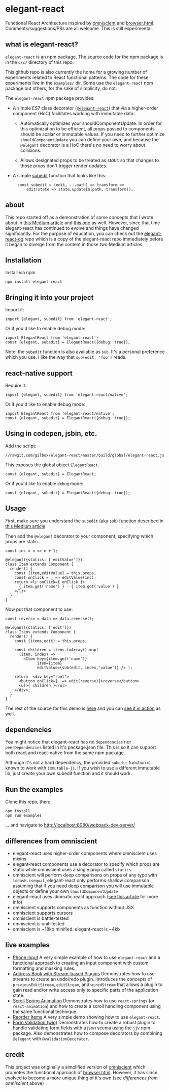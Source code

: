 # elegant-react

Functional React Architecture inspired by [omniscient](http://omniscientjs.github.io/) and [browser.html](https://github.com/mozilla/browser.html/).
Comments/suggestions/PRs are all welcome. This is still experimental.


## what is elegant-react?

`elegant-react` is an npm package. The source code for the npm package is in the `src/`
directory of this repo.

This github repo is also currently the home for a growing number of experiments
related to React functional patterns. The code for these experiments
live in the `examples/` dir. Some use the `elegant-react` npm package but others,
for the sake of simplicity, do not.

The `elegant-react` npm package provides:

  - A simple ES7 class decorator ([`@elegant-react`](https://github.com/gilbox/elegant-react/blob/master/src/create-elegant-decorator.js))
    that via a higher-order component (HoC) facilitates working with immutable data:

      * Automatically optimizes your shouldComponentUpdate. In order
        for this optimization to be efficient, all props passed to components should be
        scalar or immutable values. If you need to further optimize `shouldComponentUpdate`
        you can define your own, and because the `@elegant` decorator is a HoC there's
        no need to worry about collisions.

      * Allows designated props to be treated as *static* so that changes to those
        props don't trigger render updates.

  - A simple [subedit](https://github.com/gilbox/elegant-react/blob/master/src/index.js#L4) function that looks like this:

          const subedit = (edit, ...path) => transform =>
              edit(state => state.updateIn(path, transform));


## about

This repo started off as a demonstration of some concepts that I wrote about in [this Medium article](https://medium.com/@gilbox/an-elegant-functional-architecture-for-react-faa3fb42b75b) and [this one](https://medium.com/p/7acf5d0cf00e) as well. However, since that time elegant-react
has continued to evolve and things have changed significantly. For the purpose of education,
you can check out the [elegant-react-og](https://github.com/gilbox/elegant-react) repo which
is a copy of the elegant-react repo immediately before it began to diverge from the content
in those two Medium articles.


## Installation

Install via npm

    npm install elegant-react


## Bringing it into your project

Import it:

    import {elegant, subedit} from 'elegant-react';

Or if you'd like to enable debug mode:

    import ElegantReact from 'elegant-react';
    const {elegant, subedit} = ElegantReact({debug: true});

Note: the `subedit` function is also available as `sub`. It's a personal
preference which you use. I like the way that `sub(edit, 'foo')` reads.

## react-native support

Require it:

    import {elegant, subedit} from 'elegant-react/native';

Or if you'd like to enable debug mode:

    import ElegantReact from 'elegant-react/native';
    const {elegant, subedit} = ElegantReact({debug: true});


## Using in codepen, jsbin, etc.

Add the script:

    //rawgit.com/gilbox/elegant-react/master/build/global/elegant-react.js

This exposes the global object `ElegantReact`.

    const {elegant, subedit} = ElegantReact;

Or if you'd like to enable `debug` mode:

    const {elegant, subedit} = ElegantReact({debug: true});


## Usage

First, make sure you understand the `subedit` (aka `sub`) function described in
[this Medium article](https://medium.com/@gilbox/an-elegant-functional-architecture-for-react-faa3fb42b75b)

Then add the `@elegant` decorator to your component, specifying which
props are static.

    const inc = n => n + 1;

    @elegant({statics: ['editValue']})
    class Item extends Component {
      render() {
        const {item,editValue} = this.props;
        const onClick = _ => editValue(inc);
        return <li onClick={ onClick }>
          { item.get('name') } - { item.get('value') }
        </li>
      }
    }

Now put that component to use:

    const reverse = data => data.reverse();

    @elegant({statics: ['edit']})
    class Items extends Component {
      render() {
        const {items,edit} = this.props;

        const children = items.toArray().map(
          (item, index) =>
            <Item key={item.get('name')}
                  item={item}
                  editValue={sub(edit, index,'value')} /> );

        return  <div key="root">
          <button onClick={_ => edit(reverse)}>reverse</button>
          <ul>{ children }</ul>
        </div>;
      }
    }

The rest of the source for this demo is [here](https://github.com/gilbox/elegant-react/blob/master/examples/reorder-items/app.js)
and you can [see it in action](http://gilbox.github.io/elegant-react/examples/reorder-items/demo.html)
as well.


## dependencies

You might notice that elegant-react has no `dependencies` nor `peerDependencies`
listed in it's package.json file. This is so it can support both react and react-native
from the same npm package.

Although it's not a hard dependency, the provided `subedit` function is known
to work with `immutable-js`. If you wish to use a different immutable lib,
just create your own subedit function and it should work.

## Run the examples

Clone this repo, then:

    npm install
    npm run examples

... and navigate to [http://localhost:8080/webpack-dev-server/](http://localhost:8080/webpack-dev-server/)


## differences from omniscient

- elegant-react uses higher-order components where omniscient uses mixins
- elegant-react components use a decorator to specify which props are static while
  omniscient uses a single prop called `statics`.
- omniscient will perform deep comparisons on props of any type with `lodash.isequal`,
  elegant-react only performs shallow comparison assuming that if you need deep comparison
  you will use immutable objects or define your own `shouldComponentUpdate`
- elegant-react uses idiomatic react approach ([see this article](https://medium.com/p/7acf5d0cf00e) for more info)
- omniscient supports components as function without JSX
- omniscient supports cursors
- omniscient is battle-tested
- omniscient is unit-tested
- omniscient is ~18kb minified. elegant-react is ~4kb

## live examples

- [Phone Input](http://gilbox.github.io/elegant-react/examples/phone-input-field/demo.html)
  A very simple example of how to use `elegant-react` and a functional approach to creating
  an input component with custom formatting and masking rules.
- [Address Book with Stream-based Plugins](http://gilbox.github.io/elegant-react/examples/address-book-store-streams/demo.html)
  Demonstrates how to use streams to create an undo/redo plugin.
  Introduces the concepts of `previousEditStream`, `editStream`, and `wiredStream` that allows a plugin to gain read and/or write
  access only to specific parts of the application state.
- [Scroll Spring Animation](http://gilbox.github.io/elegant-react/examples/scroll-spring-animation/demo.html)
  Demonstrates how to use `react-springs` (or `react-animation`) and how to create a scroll
  handling component using the same functional technique.
- [Reorder Items](http://gilbox.github.io/elegant-react/examples/reorder-items/demo.html)
  A very simple demo showing how to use `elegant-react`.
- [Form Validation (wip)](http://gilbox.github.io/elegant-react/examples/form-validation/demo.html)
  Demonstrates how to create a robust plugin to handle validating form fields with a
  json scema using the `jjv` npm package. Also demonstrates how to compose
  decorators by combining `@elegant` with `@validationDecorator`.


## credit

This project was originally a simplified version of [omniscient](http://omniscientjs.github.io/)
which promotes the functional approach of [browser.html](https://github.com/mozilla/browser.html/).
However, it has since evolved to become a more unique thing of it's own (see *differences from omniscient* above)
